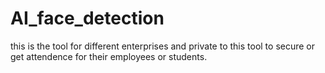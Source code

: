 # AI_face_detection
this is the tool for different enterprises and private to this tool to secure or get attendence for their employees or students.
